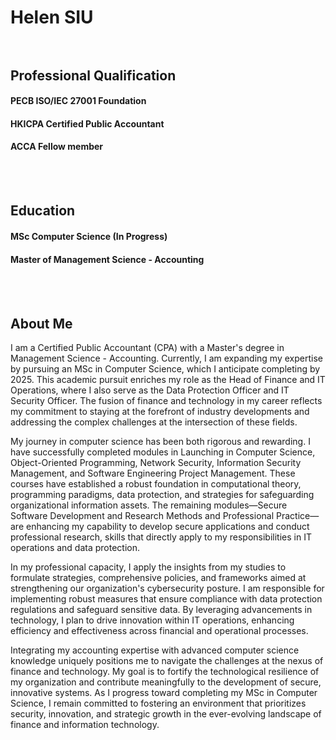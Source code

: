# Helen SIU <br><br>

## Professional Qualification  
#### PECB ISO/IEC 27001 Foundation
#### HKICPA Certified Public Accountant
#### ACCA Fellow member
<br><br>

## Education
#### MSc Computer Science (In Progress)
#### Master of Management Science - Accounting
<br><br>

## About Me

I am a Certified Public Accountant (CPA) with a Master's degree in Management Science - Accounting. Currently, I am expanding my expertise by pursuing an MSc in Computer Science, which I anticipate completing by 2025. This academic pursuit enriches my role as the Head of Finance and IT Operations, where I also serve as the Data Protection Officer and IT Security Officer. The fusion of finance and technology in my career reflects my commitment to staying at the forefront of industry developments and addressing the complex challenges at the intersection of these fields.

My journey in computer science has been both rigorous and rewarding. I have successfully completed modules in Launching in Computer Science, Object-Oriented Programming, Network Security, Information Security Management, and Software Engineering Project Management. These courses have established a robust foundation in computational theory, programming paradigms, data protection, and strategies for safeguarding organizational information assets. The remaining modules—Secure Software Development and Research Methods and Professional Practice—are enhancing my capability to develop secure applications and conduct professional research, skills that directly apply to my responsibilities in IT operations and data protection.

In my professional capacity, I apply the insights from my studies to formulate strategies, comprehensive policies, and frameworks aimed at strengthening our organization's cybersecurity posture. I am responsible for implementing robust measures that ensure compliance with data protection regulations and safeguard sensitive data. By leveraging advancements in technology, I plan to drive innovation within IT operations, enhancing efficiency and effectiveness across financial and operational processes.

Integrating my accounting expertise with advanced computer science knowledge uniquely positions me to navigate the challenges at the nexus of finance and technology. My goal is to fortify the technological resilience of my organization and contribute meaningfully to the development of secure, innovative systems. As I progress toward completing my MSc in Computer Science, I remain committed to fostering an environment that prioritizes security, innovation, and strategic growth in the ever-evolving landscape of finance and information technology.
